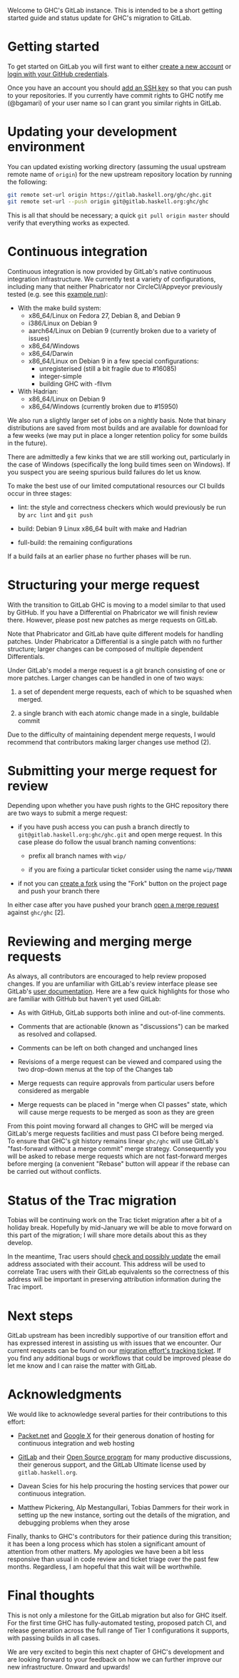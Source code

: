 Welcome to GHC's GitLab instance. This is intended to be a short getting started guide and status update for GHC's migration to GitLab.

# Getting started

To get started on GitLab you will first want to either [create a new account](https://gitlab.haskell.org/users/sign_in)
or [login with your GitHub credentials](https://gitlab.haskell.org/users/auth/github).

Once you have an account you should [add an SSH key](https://gitlab.haskell.org/profile/keys) so that you can push
to your repositories. If you currently have commit rights to GHC notify me
(@bgamari) of your user name so I can grant you similar rights in GitLab.



# Updating your development environment

You can updated existing working directory (assuming the usual upstream
remote name of `origin`) for the new upstream repository location by
running the following:

```bash
git remote set-url origin https://gitlab.haskell.org/ghc/ghc.git
git remote set-url --push origin git@gitlab.haskell.org:ghc/ghc
```

This is all that should be necessary; a quick `git pull origin master`
should verify that everything works as expected.


# Continuous integration

Continuous integration is now provided by GitLab's native continuous
integration infrastructure. We currently test a variety of
configurations, including many that neither Phabricator nor
CircleCI/Appveyor previously tested (e.g. see this [example run](https://gitlab.haskell.org/ghc/ghc/pipelines/568)):

 * With the make build system:
    * x86_64/Linux on Fedora 27, Debian 8, and Debian 9
    * i386/Linux on Debian 9
    * aarch64/Linux on Debian 9 (currently broken due to a variety of
      issues)
    * x86_64/Windows
    * x86_64/Darwin
    * x86_64/Linux on Debian 9 in a few special configurations:
        * unregisterised (still a bit fragile due to #16085)
        * integer-simple
        * building GHC with -fllvm
 * With Hadrian:
    * x86_64/Linux on Debian 9
    * x86_64/Windows (currently broken due to #15950)

We also run a slightly larger set of jobs on a nightly basis. Note that
binary distributions are saved from most builds and are available for
download for a few weeks (we may put in place a longer retention policy
for some builds in the future).

There are admittedly a few kinks that we are still working out,
particularly in the case of Windows (specifically the long build times
seen on Windows). If you suspect you are seeing spurious build failures
do let us know.

To make the best use of our limited computational resources our CI
builds occur in three stages:

 * lint: the style and correctness checkers which would previously be
   run by `arc lint` and `git push`

 * build: Debian 9 Linux x86_64 built with make and Hadrian

 * full-build: the remaining configurations

If a build fails at an earlier phase no further phases will be run.


# Structuring your merge request

With the transition to GitLab GHC is moving to a model similar to that used by
GitHub. If you have a Differential on Phabricator we will finish review there.
However, please post new patches as merge requests on GitLab.

Note that Phabricator and GitLab have quite different models for
handling patches. Under Phabricator a Differential is a single patch
with no further structure; larger changes can be composed of multiple
dependent Differentials.

Under GitLab's model a merge request is a git branch consisting of
one or more patches. Larger changes can be handled in one of two ways:

 1. a set of dependent merge requests, each of which to be squashed when
    merged.

 2. a single branch with each atomic change made in a single, buildable
    commit

Due to the difficulty of maintaining dependent merge requests, I would
recommend that contributors making larger changes use method (2).


# Submitting your merge request for review

Depending upon whether you have push rights to the GHC repository there
are two ways to submit a merge request:

 * if you have push access you can push a branch directly to
   `git@gitlab.haskell.org:ghc/ghc.git` and open merge request.
   In this case please do follow the usual branch naming conventions:

     * prefix all branch names with `wip/`

     * if you are fixing a particular ticket consider using the name
       `wip/TNNNN`

 * if not you can [create a fork](https://gitlab.haskell.org/ghc/ghc/forks/new) using the "Fork" button on the project
   page and push your branch there

In either case after you have pushed your branch [open a merge request](https://gitlab.haskell.org/ghc/ghc/merge_requests/new)
against `ghc/ghc` [2].


# Reviewing and merging merge requests

As always, all contributors are encouraged to help review proposed
changes. If you are unfamiliar with GitLab's review interface please see
GitLab's [user documentation](https://gitlab.com/help/user/discussions/index.md#discussions). Here are a few quick highlights for
those who are familiar with GitHub but haven't yet used GitLab:

 * As with GitHub, GitLab supports both inline and out-of-line comments.

 * Comments that are actionable (known as "discussions") can be marked
   as resolved and collapsed.

 * Comments can be left on both changed and unchanged lines

 * Revisions of a merge request can be viewed and compared using the
   two drop-down menus at the top of the Changes tab

 * Merge requests can require approvals from particular users before
   considered as mergable

 * Merge requests can be placed in "merge when CI passes" state, which
   will cause merge requests to be merged as soon as they are green

From this point moving forward all changes to GHC will be merged via
GitLab's merge requests facilities and must pass CI before being merged.
To ensure that GHC's git history remains linear `ghc/ghc` will use GitLab's
"fast-forward without a merge commit" merge strategy. Consequently you
will be asked to rebase merge requests which are not fast-forward merges
before merging (a convenient "Rebase" button will appear if the rebase
can be carried out without conflicts.



# Status of the Trac migration

Tobias will be continuing work on the Trac ticket migration after a bit
of a holiday break. Hopefully by mid-January we will be able to move
forward on this part of the migration; I will share more details about
this as they develop.

In the meantime, Trac users should [check and possibly update](https://ghc.haskell.org/trac/ghc/prefs) the
email address associated with their account.  This address will be
used to correlate Trac users with their GitLab equivalents so the
correctness of this address will be important in preserving attribution
information during the Trac import.


# Next steps

GitLab upstream has been incredibly supportive of our transition effort
and has expressed interest in assisting us with issues that we encounter.
Our current requests can be found on our [migration effort's tracking ticket](https://gitlab.com/gitlab-org/gitlab-ce/issues/55039).
If you find any additional bugs or workflows that could be improved
please do let me know and I can raise the matter with GitLab.


# Acknowledgments

We would like to acknowledge several parties for their contributions to
this effort:

 * [Packet.net](https://www.packet.com/) and [Google X](https://x.company/) for their generous donation of hosting for
   continuous integration and web hosting

 * [GitLab](https://gitlab.com/) and their [Open Source program](https://gitlab.com/gitlab-com/gitlab-oss) for many productive discussions,
   their generous support, and the GitLab Ultimate license used by
   `gitlab.haskell.org`.

 * Davean Scies for his help procuring the hosting services that power
   our continuous integration.

 * Matthew Pickering, Alp Mestangullari, Tobias Dammers for their work
   in setting up the new instance, sorting out the details of the
   migration, and debugging problems when they arose

Finally, thanks to GHC's contributors for their patience during this
transition; it has been a long process which has stolen a significant
amount of attention from other matters. My apologies we have been a bit
less responsive than usual in code review and ticket triage over the
past few months. Regardless, I am hopeful that this wait will be
worthwhile.


# Final thoughts

This is not only a milestone for the GitLab migration but also for GHC
itself. For the first time GHC has fully-automated testing, proposed
patch CI, and release generation across the full range of Tier 1
configurations it supports, with passing builds in all cases.

We are very excited to begin this next chapter of GHC's development and
are looking forward to your feedback on how we can further improve our
new infrastructure. Onward and upwards!
